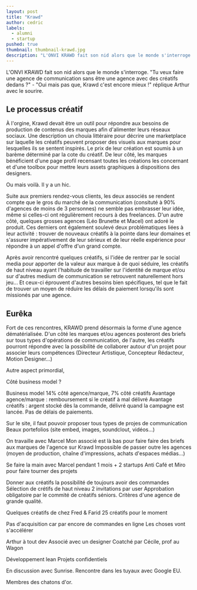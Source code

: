 ```yaml
---
layout: post
title: "Krawd"
author: cedric
labels:
  - alumni
  - startup
pushed: true
thumbnail: thumbnail-krawd.jpg
description: "L'ONVI KRAWD fait son nid alors que le monde s'interroge. 'Tu veux faire une agence sans être une agence avec des créatifs dedans ?' - 'Oui mais pas que, Krawd c'est encore mieux !' réplique Arthur avec le sourire."
---
```


L'ONVI KRAWD fait son nid alors que le monde s'interroge. "Tu veux faire une agence de communication sans être une agence avec des créatifs dedans ?" - "Oui mais pas que, Krawd c'est encore mieux !" réplique Arthur avec le sourire.

## Le processus créatif

À l'orgine, Krawd devait être un outil pour répondre aux besoins de production de contenus des marques afin d'alimenter leurs réseaux sociaux. Une description un chouia littéraire pour décrire une marketplace sur laquelle les créatifs peuvent proposer des visuels aux marques pour lesquelles ils se sentent inspirés. Le prix de leur création est soumis à un barème déterminé par la cote du créatif. De leur côté, les marques bénéficient d'une page profil recensant toutes les créations les concernant et d'une toolbox pour mettre leurs assets graphiques à dispositions des designers.

Ou mais voilà. Il y a un hic.

Suite aux premiers rendez-vous clients, les deux associés se rendent compte que le gros du marché de la communication (consituté à 90% d'agences de moins de 3 personnes) ne semble pas embrasser leur idée, même si celles-ci ont régulièrement recours à des freelances. D'un autre côté, quelques grosses agences (Léo Brunette et Macel) ont adoré le produit. Ces derniers ont également soulevé deux problématiques liées à leur activité : trouver de nouveaux créatifs à la pointe dans leur domaines et s'assurer impérativement de leur sérieux et de leur réelle expérience pour répondre à un appel d'offre d'un grand compte.

Après avoir rencontré quelques créatifs, si l'idée de rentrer par le social media pour apporter de la valeur aux marque à de quoi séduire, les créatifs de haut niveau ayant l'habitude de travailler sur l'identité de marque et/ou sur d'autres medium de communication se retrouvent naturellement hors jeu... Et ceux-ci éprouvent d'autres besoins bien spécifiques, tel que le fait de trouver un moyen de réduire les délais de paiement lorsqu'ils sont missionés par une agence.


## Eurêka

Fort de ces rencontres, KRAWD prend désormais la forme d'une agence dématérialisée. D'un côté les marques et/ou agences posteront des briefs sur tous types d'opérations de communication, de l'autre, les créatifs pourront répondre avec la possibilité de collaborer autour d'un projet pour associer leurs compétences (Directeur Artistique, Concepteur Rédacteur, Motion Designer...)

Autre aspect primordial,

Côté business model ?

Business model 14% côté agence/marque, 7% côté créatifs
Avantage agence/marque : remboursement si le créatif à mal délivré
Avantage créatifs : argent stocké dès la commande, délivré quand la campagne est lancée. Pas de délais de paiements.



Sur le site, il faut pouvoir proposer tous types de projes de communication
Beaux portefolios (site embed, images, soundclout, vidéos...)

On travaille avec Marcel
Mon associé est là bas pour faire faire des briefs aux marques de l'agence sur Krawd
Impossible de passer outre les agences (moyen de production, chaîne d'impressions, achats d'espaces médias...)

Se faire la main avec Marcel pendant 1 mois + 2 startups Anti Café et Miro pour faire tourner des projets

Donner aux créatifs la possibilité de toujours avoir des commandes
Sélection de crétifs de haut niveau
2 invitations par user
Approbation obligatoire par le commité de créatifs séniors.
Critères d'une agence de grande qualité.

Quelques créatifs de chez Fred & Farid
25 créatifs pour le moment

Pas d'acquisition car par encore de commandes en ligne
Les choses vont s'accélérer

Arthur à tout dev
Associé avec un designer
Coatché par Cécile, prof au Wagon

Développement lean
Projets confidentiels



En discussion avec Sunrise.
Rencontre dans les tuyaux avec Google EU.

Membres des chatons d'or.












